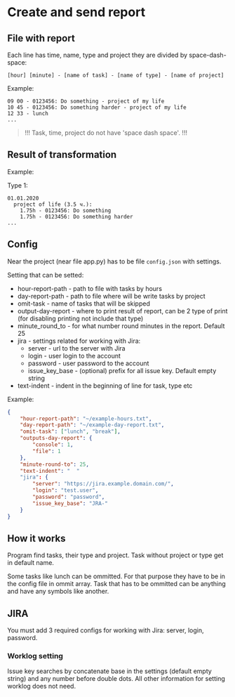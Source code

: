 # Create and send report

## File with report

Each line has time, name, type and project they are divided by space-dash-space:

```
[hour] [minute] - [name of task] - [name of type] - [name of project]
```

Example:

```
09 00 - 0123456: Do something - project of my life
10 45 - 0123456: Do something harder - project of my life
12 33 - lunch
...
```

> !!! Task, time, project do not have 'space dash space'. !!!

## Result of transformation

Example:

Type 1:

```
01.01.2020
  project of life (3.5 ч.):
    1.75h - 0123456: Do something
    1.75h - 0123456: Do something harder
...
```

## Config

Near the project (near file app.py) has to be file `config.json` with settings.

Setting that can be setted:

-   hour-report-path - path to file with tasks by hours
-   day-report-path - path to file where will be write tasks by project
-   omit-task - name of tasks that will be skipped
-   output-day-report - where to print result of report, can be 2 type of print (for disabling printing not include that type)
-   minute_round_to - for what number round minutes in the report. Default 25
-   jira - settings related for working with Jira:
    -   server - url to the server with Jira
    -   login - user login to the account
    -   password - user password to the account
    -   issue_key_base - (optional) prefix for all issue key. Default empty string
-   text-indent - indent in the beginning of line for task, type etc

Example:

```json
{
    "hour-report-path": "~/example-hours.txt",
    "day-report-path": "~/example-day-report.txt",
    "omit-task": ["lunch", "break"],
    "outputs-day-report": {
        "console": 1,
        "file": 1
    },
    "minute-round-to": 25,
    "text-indent": "  "
    "jira": {
        "server": "https://jira.example.domain.com/",
        "login": "test.user",
        "password": "password",
        "issue_key_base": "JRA-"
    }
}
```

## How it works

Program find tasks, their type and project. Task without project or type get in default name.

Some tasks like lunch can be ommitted. For that purpose they have to be in the config file in ommit array.
Task that has to be ommitted can be anything and have any symbols like another.

## JIRA

You must add 3 required configs for working with Jira: server, login, password.

### Worklog setting

Issue key searches by concatenate base in the settings (default empty string) and any number before double dots. All other information for setting worklog does not need.

